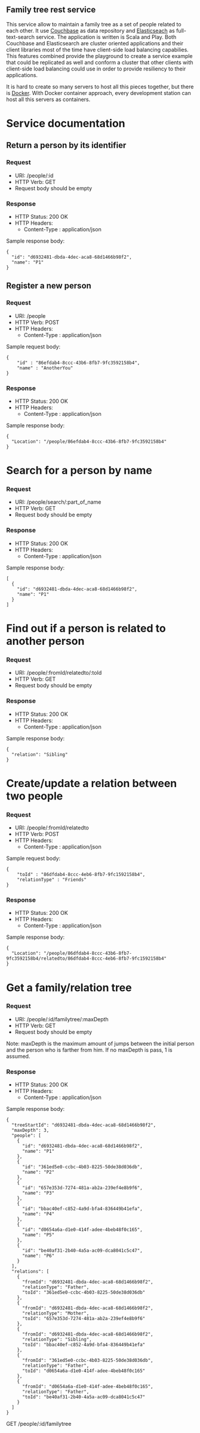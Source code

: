 Family tree rest service
-----------------------

This service allow to maintain a family tree as a set of people related to each other.
It use [Couchbase](http://www.couchbase.com/) as data repository and [Elasticseach](www.elastic.co) as full-text-search service.
The application is written is Scala and Play.
Both Couchbase and Elasticsearch are cluster oriented applications and their client libraries most of the time have client-side load balancing capabilies.
This features combined provide the playground to create a service example that could be replicated as well and conform a cluster that other clients with client-side load balancing could use in order to provide resiliency to their applications.

It is hard to create so many servers to host all this pieces together, but there is [Docker](https://www.docker.com/).
With Docker container approach, every development station can host all this servers as containers.

# Service documentation

## Return a person by its identifier

### Request
- URI: /people/:id
- HTTP Verb: GET
- Request body should be empty

### Response
- HTTP Status: 200 OK
- HTTP Headers:
    - Content-Type : application/json

Sample response body:
```
{
  "id": "d6932481-dbda-4dec-aca8-68d1466b98f2",
  "name": "P1"
}
```

## Register a new person

### Request
- URI: /people
- HTTP Verb: POST
- HTTP Headers:
    - Content-Type : application/json

Sample request body:
```
{
    "id" : "86efdab4-8ccc-43b6-8fb7-9fc3592158b4",
    "name" : "AnotherYou"
}
```

### Response
- HTTP Status: 200 OK
- HTTP Headers:
    - Content-Type : application/json

Sample response body:
```
{
  "Location": "/people/86efdab4-8ccc-43b6-8fb7-9fc3592158b4"
}
```

# Search for a person by name

### Request
- URI: /people/search/:part_of_name
- HTTP Verb: GET
- Request body should be empty

### Response
- HTTP Status: 200 OK
- HTTP Headers:
    - Content-Type : application/json

Sample response body:
```
[
  {
    "id": "d6932481-dbda-4dec-aca8-68d1466b98f2",
    "name": "P1"
  }
]
```

# Find out if a person is related to another person

### Request
- URI: /people/:fromId/relatedto/:toId
- HTTP Verb: GET
- Request body should be empty

### Response
- HTTP Status: 200 OK
- HTTP Headers:
    - Content-Type : application/json

Sample response body:
```
{
  "relation": "Sibling"
}
```

# Create/update a relation between two people

### Request
- URI: /people/:fromId/relatedto
- HTTP Verb: POST
- HTTP Headers:
    - Content-Type : application/json

Sample request body:
```
{
    "toId" : "86dfdab4-8ccc-4eb6-8fb7-9fc1592158b4",
    "relationType" : "Friends"
}
```

### Response
- HTTP Status: 200 OK
- HTTP Headers:
    - Content-Type : application/json

Sample response body:
```
{
  "Location": "/people/86dfdab4-8ccc-43b6-8fb7-9fc3592158b4/relatedto/86dfdab4-8ccc-4eb6-8fb7-9fc1592158b4"
}
```

# Get a family/relation tree

### Request
- URI: /people/:id/familytree/:maxDepth
- HTTP Verb: GET
- Request body should be empty

Note: maxDepth is the maximum amount of jumps between the initial person and the person who is farther from him.
If no maxDepth is pass, 1 is assumed.
### Response
- HTTP Status: 200 OK
- HTTP Headers:
    - Content-Type : application/json

Sample response body:
```
{
  "treeStartId": "d6932481-dbda-4dec-aca8-68d1466b98f2",
  "maxDepth": 3,
  "people": [
    {
      "id": "d6932481-dbda-4dec-aca8-68d1466b98f2",
      "name": "P1"
    },
    {
      "id": "361ed5e0-ccbc-4b03-8225-50de38d036db",
      "name": "P2"
    },
    {
      "id": "657e353d-7274-481a-ab2a-239ef4e8b9f6",
      "name": "P3"
    },
    {
      "id": "bbac40ef-c852-4a9d-bfa4-836449b41efa",
      "name": "P4"
    },
    {
      "id": "d0654a6a-d1e0-414f-adee-4beb48f0c165",
      "name": "P5"
    },
    {
      "id": "be40af31-2b40-4a5a-ac09-dca8041c5c47",
      "name": "P6"
    }
  ],
  "relations": [
    {
      "fromId": "d6932481-dbda-4dec-aca8-68d1466b98f2",
      "relationType": "Father",
      "toId": "361ed5e0-ccbc-4b03-8225-50de38d036db"
    },
    {
      "fromId": "d6932481-dbda-4dec-aca8-68d1466b98f2",
      "relationType": "Mother",
      "toId": "657e353d-7274-481a-ab2a-239ef4e8b9f6"
    },
    {
      "fromId": "d6932481-dbda-4dec-aca8-68d1466b98f2",
      "relationType": "Sibling",
      "toId": "bbac40ef-c852-4a9d-bfa4-836449b41efa"
    },
    {
      "fromId": "361ed5e0-ccbc-4b03-8225-50de38d036db",
      "relationType": "Father",
      "toId": "d0654a6a-d1e0-414f-adee-4beb48f0c165"
    },
    {
      "fromId": "d0654a6a-d1e0-414f-adee-4beb48f0c165",
      "relationType": "Father",
      "toId": "be40af31-2b40-4a5a-ac09-dca8041c5c47"
    }
  ]
}
```


GET         /people/:id/familytree